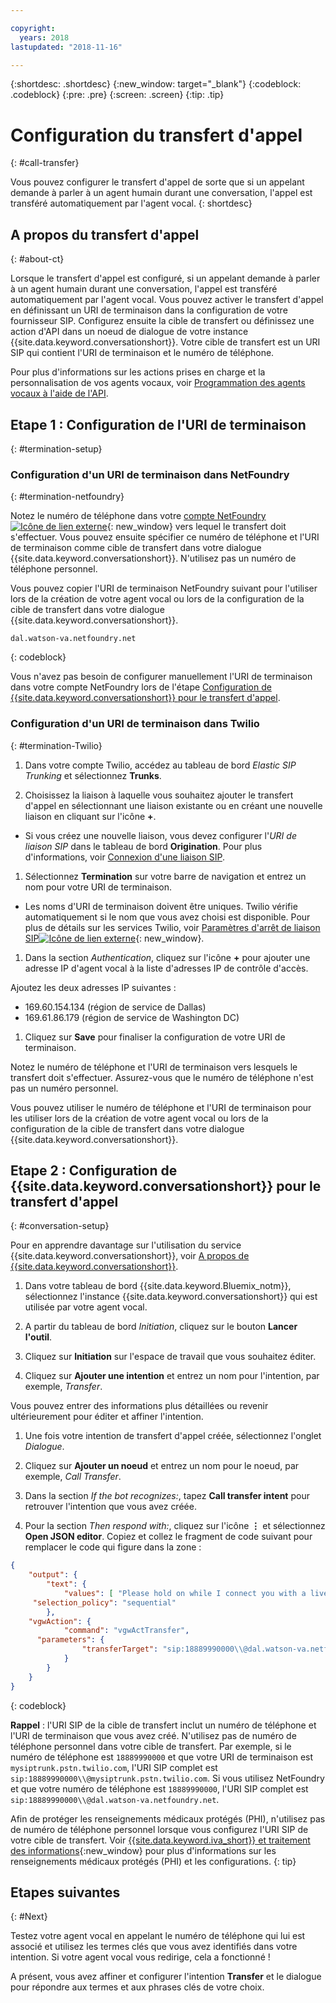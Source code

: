 ```yaml
---

copyright:
  years: 2018
lastupdated: "2018-11-16"

---
```


{:shortdesc: .shortdesc}
{:new_window: target="_blank"}
{:codeblock: .codeblock}
{:pre: .pre}
{:screen: .screen}
{:tip: .tip}


# Configuration du transfert d'appel
{: #call-transfer}

Vous pouvez configurer le transfert d'appel de sorte que si un appelant demande à parler à un agent humain durant une conversation, l'appel est transféré automatiquement par l'agent vocal.
{: shortdesc}

## A propos du transfert d'appel
{: #about-ct}

Lorsque le transfert d'appel est configuré, si un appelant demande à parler à un agent humain durant une conversation, l'appel est transféré automatiquement par l'agent vocal. Vous pouvez activer le transfert d'appel en définissant un URI de terminaison dans la configuration de votre fournisseur SIP. Configurez ensuite la cible de transfert ou définissez une action d'API dans un noeud de dialogue de votre instance {{site.data.keyword.conversationshort}}. Votre cible de transfert est un URI SIP qui contient l'URI de terminaison et le numéro de téléphone.

Pour plus d'informations sur les actions prises en charge et la personnalisation de vos agents vocaux, voir [Programmation des agents vocaux à l'aide de l'API](api.html).

## Etape 1 : Configuration de l'URI de terminaison
{: #termination-setup}

### Configuration d'un URI de terminaison dans NetFoundry
{: #termination-netfoundry}

Notez le numéro de téléphone dans votre [compte NetFoundry![Icône de lien externe](../../icons/launch-glyph.svg "Icône de lien externe")](https://watson.netfoundry.io/watson-login){: new_window} vers lequel le transfert doit s'effectuer. Vous pouvez ensuite spécifier ce numéro de téléphone et l'URI de terminaison comme cible de transfert dans votre dialogue {{site.data.keyword.conversationshort}}. N'utilisez pas un numéro de téléphone personnel.

Vous pouvez copier l'URI de terminaison NetFoundry suivant pour l'utiliser lors de la création de votre agent vocal ou lors de la configuration de la cible de transfert dans votre dialogue {{site.data.keyword.conversationshort}}.

```
dal.watson-va.netfoundry.net
```
{: codeblock}

Vous n'avez pas besoin de configurer manuellement l'URI de terminaison dans votre compte NetFoundry lors de l'étape [Configuration de {{site.data.keyword.conversationshort}} pour le transfert d'appel](#conversation-setup).

### Configuration d'un URI de terminaison dans Twilio
{: #termination-Twilio}

1. Dans votre compte Twilio, accédez au tableau de bord _Elastic SIP Trunking_ et sélectionnez **Trunks**.

1. Choisissez la liaison à laquelle vous souhaitez ajouter le transfert d'appel en sélectionnant une liaison existante ou en créant une nouvelle liaison en cliquant sur l'icône **+**.

  * Si vous créez une nouvelle liaison, vous devez configurer l'_URI de liaison SIP_ dans le tableau de bord **Origination**.  Pour plus d'informations, voir [Connexion d'une liaison SIP](connect-SIP.html).

1. Sélectionnez **Termination** sur votre barre de navigation et entrez un nom pour votre URI de terminaison.

  * Les noms d'URI de terminaison doivent être uniques. Twilio vérifie automatiquement si le nom que vous avez choisi est disponible. Pour plus de détails sur les services Twilio, voir [Paramètres d'arrêt de liaison SIP![Icône de lien externe](../../icons/launch-glyph.svg "Icône de lien externe")](https://www.twilio.com/docs/api/sip-trunking/getting-started#termination){: new_window}.

1. Dans la section _Authentication_, cliquez sur l'icône **+** pour ajouter une adresse IP d'agent vocal à la liste d'adresses IP de contrôle d'accès.

  Ajoutez les deux adresses IP suivantes :
   * 169.60.154.134 (région de service de Dallas)
   * 169.61.86.179 (région de service de Washington DC)

1. Cliquez sur **Save** pour finaliser la configuration de votre URI de terminaison.

Notez le numéro de téléphone et l'URI de terminaison vers lesquels le transfert doit s'effectuer. Assurez-vous que le numéro de téléphone n'est pas un numéro personnel.

Vous pouvez utiliser le numéro de téléphone et l'URI de terminaison pour les utiliser lors de la création de votre agent vocal ou lors de la configuration de la cible de transfert dans votre dialogue {{site.data.keyword.conversationshort}}.


## Etape 2 : Configuration de {{site.data.keyword.conversationshort}} pour le transfert d'appel
{: #conversation-setup}

Pour en apprendre davantage sur l'utilisation du service {{site.data.keyword.conversationshort}}, voir [A propos de {{site.data.keyword.conversationshort}}](../conversation/index.html#about).

1. Dans votre tableau de bord {{site.data.keyword.Bluemix_notm}}, sélectionnez l'instance {{site.data.keyword.conversationshort}} qui est utilisée par votre agent vocal.

1. A partir du tableau de bord _Initiation_, cliquez sur le bouton **Lancer l'outil**.

1. Cliquez sur **Initiation** sur l'espace de travail que vous souhaitez éditer.

1. Cliquez sur **Ajouter une intention** et entrez un nom pour l'intention, par exemple, _Transfer_.

  Vous pouvez entrer des informations plus détaillées ou revenir ultérieurement pour éditer et affiner l'intention.

1. Une fois votre intention de transfert d'appel créée, sélectionnez l'onglet _Dialogue_.

1. Cliquez sur **Ajouter un noeud** et entrez un nom pour le noeud, par exemple, _Call Transfer_.

1. Dans la section _If the bot recognizes:_, tapez **Call transfer intent** pour retrouver l'intention que vous avez créée.

1. Pour la section _Then respond with:_, cliquez sur l'icône **&vellip;** et sélectionnez **Open JSON editor**. Copiez et collez le fragment de code suivant pour remplacer le code qui figure dans la zone :

```json
{
    "output": {
        "text": {
            "values": [ "Please hold on while I connect you with a live agent." ],
     "selection_policy": "sequential"
        },
    "vgwAction": {
            "command": "vgwActTransfer",
      "parameters": {
                "transferTarget": "sip:18889990000\\@dal.watson-va.netfoundry.net"
            }
        }
    }
}
```
{: codeblock}

**Rappel** : l'URI SIP de la cible de transfert inclut un numéro de téléphone et l'URI de terminaison que vous avez créé. N'utilisez pas de numéro de téléphone personnel dans votre cible de transfert. Par exemple, si le numéro de téléphone est `18889990000` et que votre URI de terminaison est `mysiptrunk.pstn.twilio.com`, l'URI SIP complet est `sip:18889990000\\@mysiptrunk.pstn.twilio.com`. Si vous utilisez NetFoundry et que votre numéro de téléphone est `18889990000`, l'URI SIP complet est `sip:18889990000\\@dal.watson-va.netfoundry.net`.

Afin de protéger les renseignements médicaux protégés (PHI), n'utilisez pas de numéro de téléphone personnel lorsque vous configurez l'URI SIP de votre cible de transfert. Voir [{{site.data.keyword.iva_short}} et traitement des informations](infosec.html#configure_infosec){:new_window} pour plus d'informations sur les renseignements médicaux protégés (PHI) et les configurations.
{: tip}

## Etapes suivantes
{: #Next}

Testez votre agent vocal en appelant le numéro de téléphone qui lui est associé et utilisez les termes clés que vous avez identifiés dans votre intention. Si votre agent vocal vous redirige, cela a fonctionné !

A présent, vous avez affiner et configurer l'intention **Transfer** et le dialogue pour répondre aux termes et aux phrases clés de votre choix.
